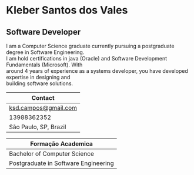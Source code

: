 # Kleber Santos dos Vales
## Software Developer
I am a Computer Science graduate currently pursuing a postgraduate degree in Software Engineering. \
I am hold certifications in java (Oracle) and Software Development Fundamentals (Microsoft). With \
around 4 years of experience as a systems developer, you have developed expertise in designing and \
building software solutions.

|Contact              | 
|---------------------|
|ksd.campos@gmail.com | 
|13988362352          |  
|São Paulo, SP, Brazil|     

|Formação Academica |
|-------------------|
|Bachelor of Computer Science|
|Postgraduate in Software Engineering|
